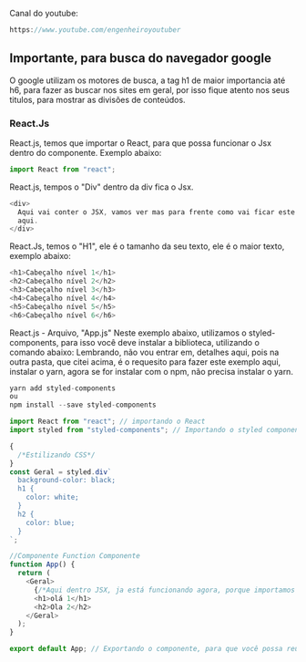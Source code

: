 Canal do youtube:

```js
https://www.youtube.com/engenheiroyoutuber
```

## Importante, para busca do navegador google

O google utilizam os motores de busca, a tag h1 de maior importancia até h6,
para fazer as buscar nos sites em geral, por isso fique atento nos seus titulos,
para mostrar as divisões de conteúdos.

### React.Js

React.js, temos que importar o React, para que possa funcionar o Jsx dentro do
componente. Exemplo abaixo:

```js
import React from "react";
```

React.js, tempos o "Div" dentro da div fica o Jsx.

```js
<div>
  Aqui vai conter o JSX, vamos ver mas para frente como vai ficar este lugar
  aqui.
</div>
```

React.Js, temos o "H1", ele é o tamanho da seu texto, ele é o maior texto,
exemplo abaixo:

```js
<h1>Cabeçalho nível 1</h1>
<h2>Cabeçalho nível 2</h2>
<h3>Cabeçalho nível 3</h3>
<h4>Cabeçalho nível 4</h4>
<h5>Cabeçalho nível 5</h5>
<h6>Cabeçalho nível 6</h6>
```

React.js - Arquivo, "App.js" Neste exemplo abaixo, utilizamos o
styled-components, para isso você deve instalar a biblioteca, utilizando o
comando abaixo: Lembrando, não vou entrar em, detalhes aqui, pois na outra
pasta, que citei acima, é o requesito para fazer este exemplo aqui, instalar o
yarn, agora se for instalar com o npm, não precisa instalar o yarn.

```js
yarn add styled-components
ou
npm install --save styled-components
```

```js
import React from "react"; // importando o React
import styled from "styled-components"; // Importando o styled components

{
  /*Estilizando CSS*/
}
const Geral = styled.div`
  background-color: black;
  h1 {
    color: white;
  }
  h2 {
    color: blue;
  }
`;

//Componente Function Componente
function App() {
  return (
    <Geral>
      {/*Aqui dentro JSX, ja está funcionando agora, porque importamos o react*/}
      <h1>olá 1</h1>
      <h2>Ola 2</h2>
    </Geral>
  );
}

export default App; // Exportando o componente, para que você possa reutilizar ele depois em outros lugares, o nome deste componente é App
```
